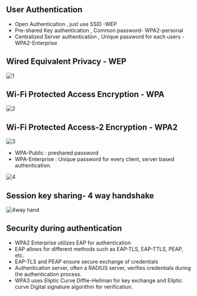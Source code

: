 ## User Authentication
+ Open Authentication , just use SSID -WEP
+ Pre-shared Key authentication , Common password- WPA2-personal
+ Centralized Server authentication , Unique password for each users -WPA2-Enterprise

## Wired Equivalent Privacy - WEP

![1](https://github.com/Kr1shna02/Hack_Flow/assets/117007783/b5680495-7cde-4182-a00e-5cb33f98c08f)

## Wi-Fi Protected Access Encryption - WPA

![2](https://github.com/Kr1shna02/Hack_Flow/assets/117007783/b6e94300-bef1-4483-806a-2283386337db)

## Wi-Fi Protected Access-2 Encryption - WPA2

![3](https://github.com/Kr1shna02/Hack_Flow/assets/117007783/9250a992-d4cf-4fc2-8184-df507c40f352)

+ WPA-Public : preshared password
+ WPA-Enterprise : Unique password for every client, server based authentication.
  
![4](https://github.com/Kr1shna02/Hack_Flow/assets/117007783/2ab05ec7-929b-4bf0-8a2b-13e6a97397aa)

## Session key sharing- 4 way handshake

![4way hand](https://github.com/Kr1shna02/Hack_Flow/assets/117007783/29e1e730-87b1-45f4-ba2e-b1eeda1236dd)

## Security during authentication
+ WPA2 Enterprise utilizes EAP for authentication
+ EAP allows for different methods such as EAP-TLS, EAP-TTLS, PEAP, etc.
+ EAP-TLS and PEAP ensure secure exchange of credentials
+ Authentication server, often a RADIUS server, verifies credentials during the authentication process.
+ WPA3 uses Eliptic Curve Diffie–Hellman for key exchange and Eliptic curve Digital signature algorithm for verification.
